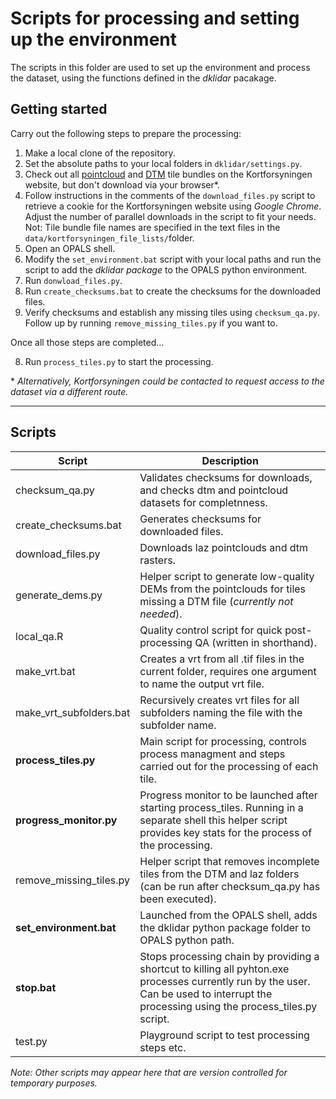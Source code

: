 # Scripts for processing and setting up the environment
The scripts in this folder are used to set up the environment and process the dataset, using the functions defined in the *dklidar* pacakage. 

## Getting started
Carry out the following steps to prepare the processing:

1. Make a local clone of the repository.
2. Set the absolute paths to your local folders in `dklidar/settings.py`.
3. Check out all [pointcloud](https://download.kortforsyningen.dk/content/dhmpunktsky) and [DTM](https://download.kortforsyningen.dk/content/dhmterr%C3%A6n-04-m-grid) tile bundles on the Kortforsyningen website, but don't download via your browser\*.
4. Follow instructions in the comments of the `download_files.py` script to retrieve a cookie for the Kortforsyningen website using *Google Chrome*. Adjust the number of parallel downloads in the script to fit your needs. Not: Tile bundle file names are specified in the text files in the `data/kortforsyningen_file_lists/`folder.
5. Open an OPALS shell.
5. Modify the `set_environment.bat` script with your local paths and run the script to add the *dklidar package* to the OPALS python environment.
5. Run `donwload_files.py`. 
6. Run `create_checksums.bat` to create the checksums for the downloaded files.
7. Verify checksums and establish any missing tiles using `checksum_qa.py`. Follow up by running `remove_missing_tiles.py` if you want to. 

Once all those steps are completed...

8. Run `process_tiles.py` to start the processing.

\* *Alternatively, Kortforsyningen could be contacted to request access to the  dataset via a different route.* 

----

## Scripts
Script | Description 
--- | ---
checksum_qa.py | Validates checksums for downloads, and checks dtm and pointcloud datasets for completnness.
create_checksums.bat | Generates checksums for downloaded files. 
download_files.py | Downloads laz pointclouds and dtm rasters.
generate_dems.py | Helper script to generate low-quality DEMs from the pointclouds for tiles missing a DTM file (*currently not needed*).
local_qa.R | Quality control script for quick post-processing QA (written in shorthand).
make_vrt.bat | Creates a vrt from all .tif files in the current folder, requires one argument to name the output vrt file.
make_vrt_subfolders.bat | Recursively creates vrt files for all subfolders naming the file with the subfolder name.
**process_tiles.py** | Main script for processing, controls process managment and steps carried out for the processing of each tile. 
**progress_monitor.py** | Progress monitor to be launched after starting process_tiles. Running in a separate shell this helper script provides key stats for the process of the processing.
remove_missing_tiles.py | Helper script that removes incomplete tiles from the DTM and laz folders (can be run after checksum_qa.py has been executed).
**set_environment.bat** | Launched from the OPALS shell, adds the dklidar python package folder to OPALS python path.
**stop.bat** | Stops processing chain by providing a shortcut to killing all pyhton.exe processes currently run by the user. Can be used to interrupt the processing using the process_tiles.py script.
test.py | Playground script to test processing steps etc. 

*Note: Other scripts may appear here that are version controlled for temporary purposes.*
